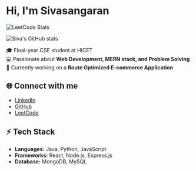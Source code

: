 

<!--
**SIVASANGARANKK/SIVASANGARANKK** is a ✨ _special_ ✨ repository because its `README.md` (this file) appears on your GitHub profile.

Here are some ideas to get you started:

- 🔭 I’m currently working on ...
- 🌱 I’m currently learning ...
- 👯 I’m looking to collaborate on ...
- 🤔 I’m looking for help with ...
- 💬 Ask me about ...
- 📫 How to reach me: ...
- 😄 Pronouns: ...
- ⚡ Fun fact: ...
-->
# Hi, I'm Sivasangaran  

![LeetCode Stats](https://leetcard.jacoblin.cool/sgskk4400?theme=dark&font=Baloo%202&ext=contest)

![Siva's GitHub stats](https://github-readme-stats.vercel.app/api?username=SIVASANGARANKK&show_icons=true&theme=radical)

🎓 Final-year CSE student at HICET  
💻 Passionate about **Web Development, MERN stack, and Problem Solving**  
🚀 Currently working on a **Route Optimized E-commerce Application**  

## 🌐 Connect with me  
- [LinkedIn](https://www.linkedin.com/in/sivasangaran-kk-696950255)  
- [GitHub](https://github.com/SIVASANGARANKK)  
- [LeetCode](https://leetcode.com/u/sgskk4400/)  

## ⚡ Tech Stack  
- **Languages:** Java, Python, JavaScript  
- **Frameworks:** React, Node.js, Express.js  
- **Database:** MongoDB, MySQL



